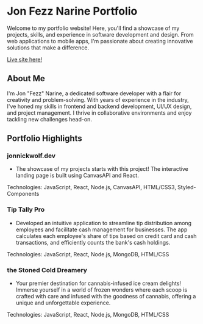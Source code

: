 
# Jon Fezz Narine Portfolio

Welcome to my portfolio website! Here, you'll find a showcase of my projects, skills, and experience in software development and design. From web applications to mobile apps, I'm passionate about creating innovative solutions that make a difference.

[Live site here!](jonnickwolf.dev)

## About Me
I'm Jon "Fezz" Narine, a dedicated software developer with a flair for creativity and problem-solving. With years of experience in the industry, I've honed my skills in frontend and backend development, UI/UX design, and project management. I thrive in collaborative environments and enjoy tackling new challenges head-on.



## Portfolio Highlights

### jonnickwolf.dev
- The showcase of my projects starts with this project! The interactive landing page is built using CanvasAPI and React.

Technologies: JavaScript, React, Node.js, CanvasAPI, HTML/CSS3, Styled-Components

### Tip Tally Pro
- Developed an intuitive application to streamline tip distribution among employees and facilitate cash management for businesses. The app calculates each employee's share of tips based on credit card and cash transactions, and efficiently counts the bank's cash holdings.

Technologies: JavaScript, React, Node.js, MongoDB, HTML/CSS

### the Stoned Cold Dreamery
- Your premier destination for cannabis-infused ice cream delights! Immerse yourself in a world of frozen wonders where each scoop is crafted with care and infused with the goodness of cannabis, offering a unique and unforgettable experience.

Technologies: JavaScript, React, Node.js, MongoDB, HTML/CSS


